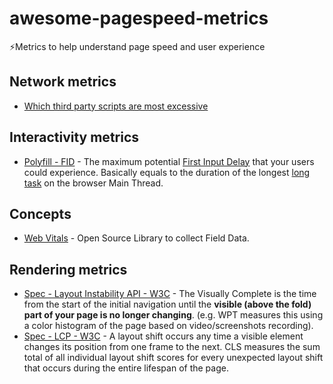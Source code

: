 # awesome-pagespeed-metrics

⚡Metrics to help understand page speed and user experience

## Network metrics

- [Which third party scripts are most excessive](https://github.com/patrickhulce/third-party-web)

## Interactivity metrics

- [Polyfill - FID](https://github.com/GoogleChromeLabs/first-input-delay) - The maximum potential [First Input Delay](#first-input-delay-fid) that your users could experience. Basically equals to the duration of the longest [long task](#long-tasks) on the browser Main Thread.

## Concepts

- [Web Vitals](https://github.com/GoogleChrome/web-vitals) - Open Source Library to collect Field Data.

## Rendering metrics

- [Spec - Layout Instability API - W3C](https://github.com/WICG/layout-instability) - The Visually Complete is the time from the start of the initial navigation until the **visible (above the fold) part of your page is no longer changing**. (e.g. WPT measures this using a color histogram of the page based on video/screenshots recording).
- [Spec - LCP - W3C](https://github.com/WICG/largest-contentful-paint) - A layout shift occurs any time a visible element changes its position from one frame to the next. CLS measures the sum total of all individual layout shift scores for every unexpected layout shift that occurs during the entire lifespan of the page.
